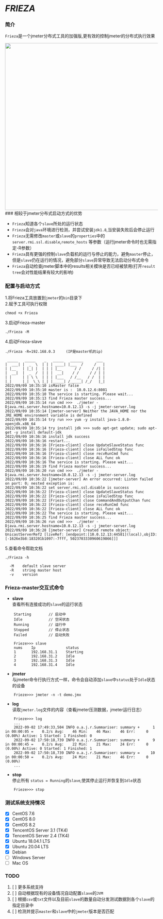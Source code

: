 # _FRIEZA_

### 简介

`Frieza`是一个jmeter分布式工具的加强版,更有效的控制jmeter的分布式执行效果   
<div align=center>
<img src="https://user-images.githubusercontent.com/49722338/229748924-67168e69-f64d-453e-8440-cb2b2d9b78c4.png" width="550" >
</div>
### 相较于jmeter分布式启动方式的优势

* `Frieza`知道各个`slave`所处的运行状态
* `Frieza`会对`java`环境进行检测，并尝试安装`jdk1.8`,当安装失败后会停止运行
* `Frieza`无需修改`master`或`slave`的`properties`中的`server.rmi.ssl.disable`,`remote_hosts`
  等参数（运行jmeter命令时也无需指定-R参数）
* `Frieza`具有更强的控制`slave`负载机的运行与停止的能力，避免`master`停止，但是`slave`仍在运行的情况，避免部分`slave`异常导致无法启动分布式命令
* `Frieza`自动检查jmeter脚本中的results相关模块是否已经被禁用(打开`result tree`会对性能结果有较大的影响)
### 配置与启动方式

1.将Frieza工具放置到`jmeter`的`bin`目录下      
2.赋予工具可执行权限

```text
chmod +x Frieza
```

3.启动Frieza-master

```text
./Frieza -M
```

4.启动Frieza-slave

```text
./Frieza -R=192.168.0.3     (IP是master机的ip)
```
```text
 _____   _____    _   _____   ______      ___  
|  ___| |  _  \  | | | ____| |___  /     /   | 
| |__   | |_| |  | | | |__      / /     / /| | 
|  __|  |  _  /  | | |  __|    / /     / / | | 
| |     | | \ \  | | | |___   / /__   / /  | | 
|_|     |_|  \_\ |_| |_____| /_____| /_/   |_| 
2022/09/09 10:35:10 isMaster false
2022/09/09 10:35:10 master is :  10.0.12.6:8081
2022/09/09 10:35:10 The service is starting. Please wait...
2022/09/09 10:35:13 find Frieza master success...
2022/09/09 10:35:14 run cmd >>>  ./jmeter -Djava.rmi.server.hostname=10.0.12.13 -s -j jmeter-server.log
2022/09/09 10:35:14 [jmeter-server] Neither the JAVA_HOME nor the JRE_HOME environment variable is defined
2022/09/09 10:35:14 try run >>> yum -y install java-1.8.0-openjdk.x86_64
2022/09/09 10:35:14 try install jdk >>> sudo apt-get update; sudo apt-get -y install default-jdk
2022/09/09 10:36:16 install jdk success
2022/09/09 10:36:16 restart...
2022/09/09 10:36:16 [Frieza-client] close UpdateSlaveStatus func
2022/09/09 10:36:16 [Frieza-client] close isFailedStop func
2022/09/09 10:36:16 [Frieza-client] close recvRunCmd func
2022/09/09 10:36:16 [Frieza-client] close ALL func ok
2022/09/09 10:36:16 The service is starting. Please wait...
2022/09/09 10:36:19 find Frieza master success...
2022/09/09 10:36:20 run cmd >>>  ./jmeter -Djava.rmi.server.hostname=10.0.12.13 -s -j jmeter-server.log
2022/09/09 10:36:22 [jmeter-server] An error occurred: Listen failed on port: 0; nested exception is: 
2022/09/09 10:36:22 set server.rmi.ssl.disable is success
2022/09/09 10:36:22 [Frieza-client] close UpdateSlaveStatus func
2022/09/09 10:36:22 [Frieza-client] close isFailedStop func
2022/09/09 10:36:22 [Frieza-client] close CommandAndOutputChan func
2022/09/09 10:36:22 [Frieza-client] close recvRunCmd func
2022/09/09 10:36:22 [Frieza-client] close ALL func ok
2022/09/09 10:36:22 The service is starting. Please wait...
2022/09/09 10:36:25 find Frieza master success...
2022/09/09 10:36:26 run cmd >>>  ./jmeter -Djava.rmi.server.hostname=10.0.12.13 -s -j jmeter-server.log
2022/09/09 10:36:28 [jmeter-server] Created remote object: UnicastServerRef2 [liveRef: [endpoint:[10.0.12.13:44581](local),objID:[-1626e3b8:183201b1097:-7fff, 5023703330960619866]]]

```

5.查看命令帮助文档

```text
./Frieza -h

  -M    default slave server
  -R    string master host
  -v    version
```

### Frieza-master交互式命令

* **slave**    
  查看所有连接成功的`slave`的运行状态

```text
    Starting        // 启动中 
    Idle            // 空闲状态
    Running         // 运行中
    Stopped         // 停止状态
    Failed          // 启动失败
```

```text
    Frieze>>> slave
    nums    Ip              status
    1       192.168.31.1    Starting
    2       192.168.31.2    Idle
    3       192.168.31.3    Idle
    4       192.168.31.4    Idle
```

* **jmeter**   
  与jmeter命令行执行方式一样，命令会自动添加`slave`中`status`处于`Idle`状态的设备

```text
    Frieze>>> jmeter -n -t demo.jmx
```

* **log**   
  读取`jmeter.log`文件的内容（查看jmeter压测数据，jmeter运行日志）

```text
    Frieze>>> log
    ...
    2022-09-02 17:49:33,504 INFO o.a.j.r.Summariser: summary +      1 in 00:00:05 =    0.2/s Avg:    46 Min:    46 Max:    46 Err:     0 (0.00%) Active: 1 Started: 1 Finished: 0
    2022-09-02 17:50:18,739 INFO o.a.j.r.Summariser: summary +      9 in 00:00:45 =    0.2/s Avg:    22 Min:    21 Max:    24 Err:     0 (0.00%) Active: 0 Started: 1 Finished: 1
    2022-09-02 17:50:18,739 INFO o.a.j.r.Summariser: summary =     10 in 00:00:50 =    0.2/s Avg:    24 Min:    21 Max:    46 Err:     0 (0.00%)
    ...
```

* **stop**    
  停止所有 `status = Running`的`slave`,使其停止运行并恢复到`Idle`状态

```text
    Frieze>>> stop
```

### 测试系统支持情况

- [x] CentOS 7.6
- [x] CentOS 8.0
- [x] CentOS 8.2
- [x] TencentOS Server 3.1 (TK4)
- [x] TencentOS Server 2.4 (TK4)
- [x] Ubuntu 18.04.1 LTS
- [x] Ubuntu 20.04 LTS
- [x] Debian
- [ ] Windows Server
- [ ] Mac OS 

### TODO
1. [ ] 更多系统支持
2. [ ] 自动根据现有的设备情况自动配置`slave`的`JVM`
3. [ ] 根据`csv`或`txt`文件以及目前`slave`的数量自动分发测试数据到各个`slave`的指定目录中
4. [ ] 检测并提示`master`和`slave`中的`jmeter`版本是否匹配
